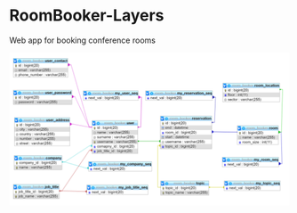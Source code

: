 # RoomBooker-Layers
Web app for  booking conference rooms

![Diagram](https://github.com/TheTerabit/RoomBooker-Layers/blob/master/diagram.png)
